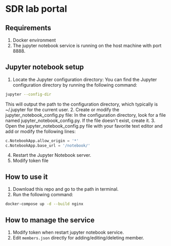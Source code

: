 # SDR lab portal

## Requirements

1. Docker environment
2. The jupyter notebook service is running on the host machine with port 8888.

## Jupyter notebook setup

1. Locate the Jupyter configuration directory: You can find the Jupyter configuration directory by running the following command:

```bash
jupyter --config-dir
```

This will output the path to the configuration directory, which typically is ~/.jupyter for the current user. 2. Create or modify the jupyter_notebook_config.py file: In the configuration directory, look for a file named jupyter_notebook_config.py. If the file doesn't exist, create it. 3. Open the jupyter_notebook_config.py file with your favorite text editor and add or modify the following lines:

```python
c.NotebookApp.allow_origin = '*'
c.NotebookApp.base_url = '/notebook/'
```

4. Restart the Jupyter Notebook server.
5. Modify token file

## How to use it

1. Download this repo and go to the path in terminal.
2. Run the following command:

```bash
docker-compose up -d --build nginx
```

## How to manage the service

1. Modify token when restart jupyter notebook service.
2. Edit `members.json` directly for adding/editing/deleting member.
